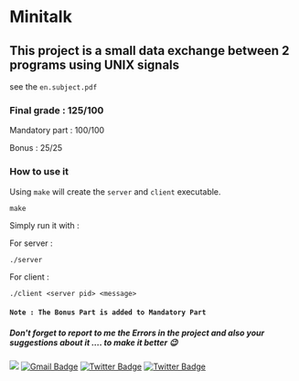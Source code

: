 # Minitalk
## This project is a small data exchange between 2 programs using UNIX signals
  see the ``en.subject.pdf``
### Final grade : 125/100

Mandatory part : 100/100

Bonus : 25/25

### How to use it
Using ``make`` will create the ``server`` and ``client`` executable.

```
make
```

Simply run it with :

For server :

```
./server
```
For client :

```
./client <server pid> <message>
```

#### ``Note : The Bonus Part is added to Mandatory Part``

##### Don't forget to report to me the Errors in the project and also your suggestions about it .... to make it better 😉
 <a href="https://github.com/commando0404" target="_blank"><img src="https://img.shields.io/badge/github-000000?style=flat-square&logo=Github&logoColor=white"/></a>
[![Gmail Badge](https://img.shields.io/badge/-Gmail-d14836?style=flat-square&logo=Gmail&logoColor=white&link=mailto:omarabdelhadi1337@gmail.com)](mailto:omarabdelhadi1337@gmail.com)
[![Twitter Badge](https://img.shields.io/badge/-Twitter-1c89f0?style=flat-square&logo=twitter&logoColor=white&link=https://twitter.com/commando404/)](https://twitter.com/commando404/) 
[![Twitter Badge](https://img.shields.io/badge/-Facebook-1c89f0?style=flat-square&logo=facebook&logoColor=white&link=https://www.facebook.com/profile.php?id=100077385294005/)](https://www.facebook.com/profile.php?id=100077385294005/) 

